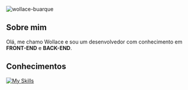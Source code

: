 <p>
  <!--<img src="https://github-readme-stats.vercel.app/api?username=wollace-buarque&show_icons=true&locale=pt-BR" alt="wollace-buarque" />  -->
  <img src="https://github-readme-stats.vercel.app/api/top-langs?username=wollace-buarque&show_icons=true&locale=pt-BR&layout=compact&theme=github_dark" alt="wollace-buarque" />
</p>

## Sobre mim

Olá, me chamo Wollace e sou um desenvolvedor com conhecimento em <strong>FRONT-END</strong> e <strong>BACK-END</strong>.

## Conhecimentos
[![My Skills](https://skillicons.dev/icons?i=html,css,js,ts,java,docker,mysql,sqlite,postgres,next,react,nodejs,prisma,git,tailwind)](https://skillicons.dev)
